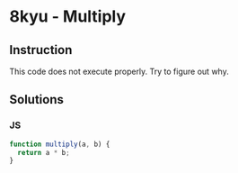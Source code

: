 # 8kyu - Multiply

## Instruction
This code does not execute properly. Try to figure out why.

## Solutions

### JS

```JavaScript
function multiply(a, b) {
  return a * b;
}
```